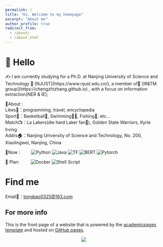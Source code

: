 ```yaml
---
permalink: /
title: "Hi, Welcome to my homepage"
excerpt: "About me"
author_profile: true
redirect_from: 
  - /about/
  - /about.html
---
```

#  🙋 Hello

<p>✍️ I am currently studying for a Ph.D. at Nanjing University of Science and Technology 🏢 [NJUST](https://www.njust.edu.cn/), a member of📖 [IR&TM group](https://chengzhizhang.github.io) , with a focus on information extraction(NER & IE);


🤹‍About : <br/>
 Likes👋：programming, travel, encyclopedia<br />
 Sport💪：Basketball🏀,  Swimming🏊‍♂️,  Fishing🎣, etc...<br />
Match📺：La Lakers(die hard Laker fan💜),  Golden State Warriors, Kyrie Irving <br />
Addrs🏠：Nanjing University of Science and Technology, No. 200, Xiaolingwei, Nanjing, China<br />

  
🧠Now : 
&emsp;&emsp;
![Python](https://img.shields.io/badge/-Python-pink?style=flat-square&logo=Python)
![Java](https://img.shields.io/badge/-java-yellow?style=flat-square&logo=java)
![TF](https://img.shields.io/badge/TF-tensorflow-yellow?style=flat-square)
![BERT](https://img.shields.io/badge/pre-train-BERT-red?style=flat-square)
![Pytorch](https://img.shields.io/badge/Py-torch-green?style=flat-square)



📅 Plan:
&emsp;&emsp;
![Docker](https://img.shields.io/badge/-Docker-FCC624?style=flat-square&logo=docker)
![Shell Script](https://img.shields.io/badge/shell_script-%4285F4.svg?style=style=flat-square&logo=gnu-bash&logoColor=white)

Find me
======
Email📧：tongbao0325@163.com


For more info
------
This is the front page of a website that is powered by the [academicpages template](https://github.com/academicpages/academicpages.github.io) and hosted on  [GitHub pages](https://pages.github.com).


<!-- just img -->
<div align="center"><img src="https://cdn.jsdelivr.net/gh/sun0225SUN/photos/images/202110311924844.png" /></div>

